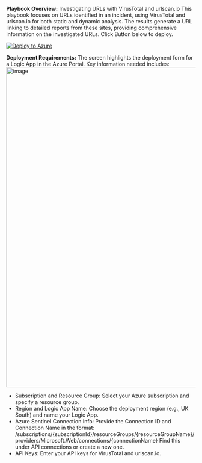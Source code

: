 **Playbook Overview:** Investigating URLs with VirusTotal and urlscan.io
This playbook focuses on URLs identified in an incident, using VirusTotal and urlscan.io for both static and dynamic analysis. 
The results generate a URL linking to detailed reports from these sites, providing comprehensive information on the investigated URLs.
Click Button below to deploy.

[![Deploy to Azure](https://aka.ms/deploytoazurebutton)](https://portal.azure.com/#create/Microsoft.Template/uri/https%3A%2F%2Fraw.githubusercontent.com%2Fdoyinr6%2Fcybrush%2Fmain%2FDeploymentTemplate%2FDeploy-URL-Check.json) 

**Deployment Requirements:**
The screen highlights the deployment form for a Logic App in the Azure Portal. Key information needed includes:
<img width="852" alt="image" src="https://github.com/user-attachments/assets/18547da5-d368-4264-9165-c9e03d2f297b">

- Subscription and Resource Group: Select your Azure subscription and specify a resource group.
- Region and Logic App Name: Choose the deployment region (e.g., UK South) and name your Logic App.
- Azure Sentinel Connection Info: Provide the Connection ID and Connection Name in the format:
  /subscriptions/{subscriptionId}/resourceGroups/{resourceGroupName}/providers/Microsoft.Web/connections/{connectionName}
  Find this under API connections or create a new one.
- API Keys: Enter your API keys for VirusTotal and urlscan.io.
